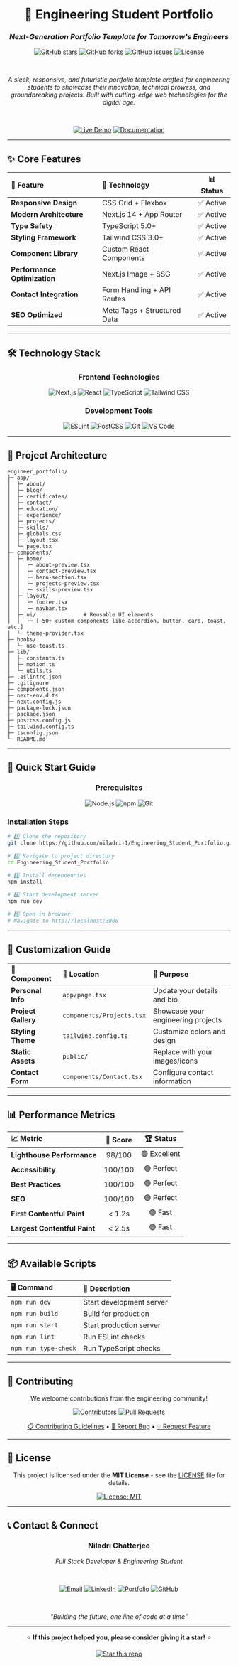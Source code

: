 <div align="center">

# 🚀 Engineering Student Portfolio

### *Next-Generation Portfolio Template for Tomorrow's Engineers*

[![GitHub stars](https://img.shields.io/github/stars/niladri-1/Engineering_Student_Portfolio?style=for-the-badge&logo=github&color=yellow)](https://github.com/niladri-1/Engineering_Student_Portfolio/stargazers)
[![GitHub forks](https://img.shields.io/github/forks/niladri-1/Engineering_Student_Portfolio?style=for-the-badge&logo=github&color=blue)](https://github.com/niladri-1/Engineering_Student_Portfolio/network)
[![GitHub issues](https://img.shields.io/github/issues/niladri-1/Engineering_Student_Portfolio?style=for-the-badge&logo=github&color=red)](https://github.com/niladri-1/Engineering_Student_Portfolio/issues)
[![License](https://img.shields.io/github/license/niladri-1/Engineering_Student_Portfolio?style=for-the-badge&logo=mit&color=green)](LICENSE)

<br>

*A sleek, responsive, and futuristic portfolio template crafted for engineering students to showcase their innovation, technical prowess, and groundbreaking projects. Built with cutting-edge web technologies for the digital age.*

<br>

[![Live Demo](https://img.shields.io/badge/🌐_Live_Demo-Click_Here-ff69b4?style=for-the-badge)](https://your-portfolio-demo.vercel.app)
[![Documentation](https://img.shields.io/badge/📚_Documentation-Read_Now-blue?style=for-the-badge)](https://github.com/niladri-1/Engineering_Student_Portfolio/wiki)

</div>

---

## ✨ **Core Features**

<div align="center">

| 🎯 **Feature** | 🔧 **Technology** | 📊 **Status** |
|:---|:---|:---:|
| **Responsive Design** | CSS Grid + Flexbox | ✅ Active |
| **Modern Architecture** | Next.js 14 + App Router | ✅ Active |
| **Type Safety** | TypeScript 5.0+ | ✅ Active |
| **Styling Framework** | Tailwind CSS 3.0+ | ✅ Active |
| **Component Library** | Custom React Components | ✅ Active |
| **Performance Optimization** | Next.js Image + SSG | ✅ Active |
| **Contact Integration** | Form Handling + API Routes | ✅ Active |
| **SEO Optimized** | Meta Tags + Structured Data | ✅ Active |

</div>

---

## 🛠️ **Technology Stack**

<div align="center">

### **Frontend Technologies**
![Next.js](https://img.shields.io/badge/Next.js-14.0+-black?style=for-the-badge&logo=next.js&logoColor=white)
![React](https://img.shields.io/badge/React-18.0+-61DAFB?style=for-the-badge&logo=react&logoColor=black)
![TypeScript](https://img.shields.io/badge/TypeScript-5.0+-3178C6?style=for-the-badge&logo=typescript&logoColor=white)
![Tailwind CSS](https://img.shields.io/badge/Tailwind_CSS-3.0+-38B2AC?style=for-the-badge&logo=tailwind-css&logoColor=white)

### **Development Tools**
![ESLint](https://img.shields.io/badge/ESLint-8.0+-4B32C3?style=for-the-badge&logo=eslint&logoColor=white)
![PostCSS](https://img.shields.io/badge/PostCSS-8.0+-DD3A0A?style=for-the-badge&logo=postcss&logoColor=white)
![Git](https://img.shields.io/badge/Git-2.40+-F05032?style=for-the-badge&logo=git&logoColor=white)
![VS Code](https://img.shields.io/badge/VS_Code-Recommended-007ACC?style=for-the-badge&logo=visual-studio-code&logoColor=white)

</div>

---

## 📁 **Project Architecture**


```
engineer_portfolio/
├─ app/
│  ├─ about/
│  ├─ blog/
│  ├─ certificates/
│  ├─ contact/
│  ├─ education/
│  ├─ experience/
│  ├─ projects/
│  ├─ skills/
│  ├─ globals.css
│  ├─ layout.tsx
│  └─ page.tsx
├─ components/
│  ├─ home/
│  │  ├─ about-preview.tsx
│  │  ├─ contact-preview.tsx
│  │  ├─ hero-section.tsx
│  │  ├─ projects-preview.tsx
│  │  └─ skills-preview.tsx
│  ├─ layout/
│  │  ├─ footer.tsx
│  │  └─ navbar.tsx
│  ├─ ui/               # Reusable UI elements
│  │  ├─ [~50+ custom components like accordion, button, card, toast, etc.]
│  └─ theme-provider.tsx
├─ hooks/
│  └─ use-toast.ts
├─ lib/
│  ├─ constants.ts
│  ├─ motion.ts
│  └─ utils.ts
├─ .eslintrc.json
├─ .gitignore
├─ components.json
├─ next-env.d.ts
├─ next.config.js
├─ package-lock.json
├─ package.json
├─ postcss.config.js
├─ tailwind.config.ts
├─ tsconfig.json
└─ README.md

```


---

## 🚀 **Quick Start Guide**

<div align="center">

### **Prerequisites**
![Node.js](https://img.shields.io/badge/Node.js-18.0+-339933?style=flat-square&logo=node.js&logoColor=white)
![npm](https://img.shields.io/badge/npm-9.0+-CB3837?style=flat-square&logo=npm&logoColor=white)
![Git](https://img.shields.io/badge/Git-Latest-F05032?style=flat-square&logo=git&logoColor=white)

</div>

### **Installation Steps**

```bash
# 1️⃣ Clone the repository
git clone https://github.com/niladri-1/Engineering_Student_Portfolio.git

# 2️⃣ Navigate to project directory
cd Engineering_Student_Portfolio

# 3️⃣ Install dependencies
npm install

# 4️⃣ Start development server
npm run dev

# 5️⃣ Open in browser
# Navigate to http://localhost:3000
```

---

## 🎨 **Customization Guide**

<div align="center">

| 🔧 **Component** | 📍 **Location** | 🎯 **Purpose** |
|:---|:---|:---|
| **Personal Info** | `app/page.tsx` | Update your details and bio |
| **Project Gallery** | `components/Projects.tsx` | Showcase your engineering projects |
| **Styling Theme** | `tailwind.config.ts` | Customize colors and design |
| **Static Assets** | `public/` | Replace with your images/icons |
| **Contact Form** | `components/Contact.tsx` | Configure contact information |

</div>

---

## 📊 **Performance Metrics**

<div align="center">

| 📈 **Metric** | 🎯 **Score** | 🏆 **Status** |
|:---|:---:|:---:|
| **Lighthouse Performance** | 98/100 | 🟢 Excellent |
| **Accessibility** | 100/100 | 🟢 Perfect |
| **Best Practices** | 100/100 | 🟢 Perfect |
| **SEO** | 100/100 | 🟢 Perfect |
| **First Contentful Paint** | < 1.2s | 🟢 Fast |
| **Largest Contentful Paint** | < 2.5s | 🟢 Fast |

</div>

---

## 📦 **Available Scripts**

<div align="center">

| 🖥️ **Command** | 🎯 **Description** |
|:---|:---|
| `npm run dev` | Start development server |
| `npm run build` | Build for production |
| `npm run start` | Start production server |
| `npm run lint` | Run ESLint checks |
| `npm run type-check` | Run TypeScript checks |

</div>

---

## 🤝 **Contributing**

<div align="center">

We welcome contributions from the engineering community!

[![Contributors](https://img.shields.io/github/contributors/niladri-1/Engineering_Student_Portfolio?style=for-the-badge&logo=github)](https://github.com/niladri-1/Engineering_Student_Portfolio/graphs/contributors)
[![Pull Requests](https://img.shields.io/github/issues-pr/niladri-1/Engineering_Student_Portfolio?style=for-the-badge&logo=github)](https://github.com/niladri-1/Engineering_Student_Portfolio/pulls)

[📋 Contributing Guidelines](CONTRIBUTING.md) • [🐛 Report Bug](https://github.com/niladri-1/Engineering_Student_Portfolio/issues/new?assignees=&labels=bug&template=bug_report.md) • [💡 Request Feature](https://github.com/niladri-1/Engineering_Student_Portfolio/issues/new?assignees=&labels=enhancement&template=feature_request.md)

</div>

---

## 📄 **License**

<div align="center">

This project is licensed under the **MIT License** - see the [LICENSE](LICENSE) file for details.

[![License: MIT](https://img.shields.io/badge/License-MIT-yellow.svg?style=for-the-badge)](https://opensource.org/licenses/MIT)

</div>

---

## 📞 **Contact & Connect**

<div align="center">

### **Niladri Chatterjee**
*Full Stack Developer & Engineering Student*

<br>

[![Email](https://img.shields.io/badge/📧_Email-D14836?style=for-the-badge&logo=gmail&logoColor=white)](mailto:code.niladri@gmail.com)
[![LinkedIn](https://img.shields.io/badge/💼_LinkedIn-0077B5?style=for-the-badge&logo=linkedin&logoColor=white)](https://linkedin.com/in/niladri1)
[![Portfolio](https://img.shields.io/badge/🌐_Portfolio-FF5722?style=for-the-badge&logo=google-chrome&logoColor=white)](https://niladri1.vercel.app)
[![GitHub](https://img.shields.io/badge/🐱_GitHub-100000?style=for-the-badge&logo=github&logoColor=white)](https://github.com/niladri-1)

<br>

*"Building the future, one line of code at a time"*

---

⭐ **If this project helped you, please consider giving it a star!** ⭐

[![Star this repo](https://img.shields.io/github/stars/niladri-1/Engineering_Student_Portfolio?style=social)](https://github.com/niladri-1/Engineering_Student_Portfolio)

</div>